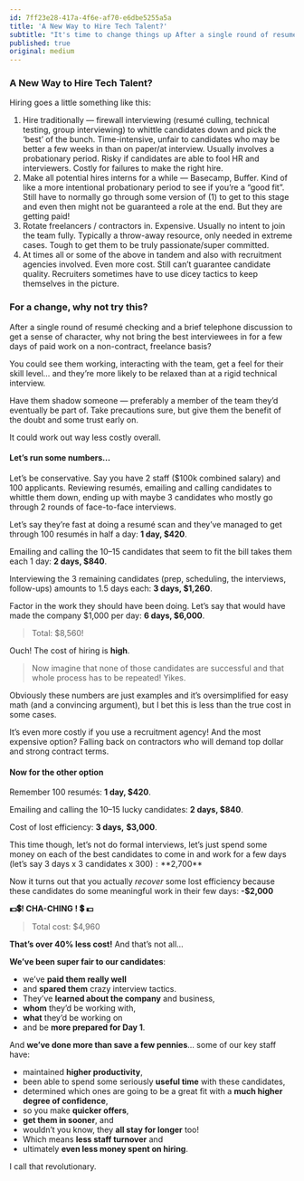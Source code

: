 ```yaml
---
id: 7ff23e28-417a-4f6e-af70-e6dbe5255a5a
title: 'A New Way to Hire Tech Talent?'
subtitle: "It's time to change things up After a single round of resumé checking and a brief telephone discussion to get a sense of character, why not bring the best interviewees in for a few days of paid work on a freelance basis?"
published: true
original: medium
---
```




### A New Way to Hire Tech Talent?

Hiring goes a little something like this:

1. Hire traditionally — firewall interviewing (resumé culling, technical testing, group interviewing) to whittle candidates down and pick the ‘best’ of the bunch. Time-intensive, unfair to candidates who may be better a few weeks in than on paper/at interview. Usually involves a probationary period. Risky if candidates are able to fool HR and interviewers. Costly for failures to make the right hire.
2. Make all potential hires interns for a while — Basecamp, Buffer. Kind of like a more intentional probationary period to see if you’re a “good fit”. Still have to normally go through some version of (1) to get to this stage and even then might not be guaranteed a role at the end. But they are getting paid!
3. Rotate freelancers / contractors in. Expensive. Usually no intent to join the team fully. Typically a throw-away resource, only needed in extreme cases. Tough to get them to be truly passionate/super committed.
4. At times all or some of the above in tandem and also with recruitment agencies involved. Even more cost. Still can’t guarantee candidate quality. Recruiters sometimes have to use dicey tactics to keep themselves in the picture.

### For a change, why not try this?

After a single round of resumé checking and a brief telephone discussion to get a sense of character, why not bring the best interviewees in for a few days of paid work on a non-contract, freelance basis?

You could see them working, interacting with the team, get a feel for their skill level… and they’re more likely to be relaxed than at a rigid technical interview.

Have them shadow someone — preferably a member of the team they’d eventually be part of. Take precautions sure, but give them the benefit of the doubt and some trust early on.

It could work out way less costly overall.

#### **Let’s run some numbers…**

Let’s be conservative. Say you have 2 staff ($100k combined salary) and 100 applicants. Reviewing resumés, emailing and calling candidates to whittle them down, ending up with maybe 3 candidates who mostly go through 2 rounds of face-to-face interviews.

Let’s say they’re fast at doing a resumé scan and they’ve managed to get through 100 resumés in half a day: **1 day, $420**.

Emailing and calling the 10–15 candidates that seem to fit the bill takes them each 1 day: **2 days, $840**.

Interviewing the 3 remaining candidates (prep, scheduling, the interviews, follow-ups) amounts to 1.5 days each: **3 days, $1,260**.

Factor in the work they should have been doing. Let’s say that would have made the company $1,000 per day: **6 days, $6,000**.

> Total: $8,560!

Ouch! The cost of hiring is **high**.

> Now imagine that none of those candidates are successful and that whole process has to be repeated! Yikes.

Obviously these numbers are just examples and it’s oversimplified for easy math (and a convincing argument), but I bet this is less than the true cost in some cases.

It’s even more costly if you use a recruitment agency! And the most expensive option? Falling back on contractors who will demand top dollar and strong contract terms.

#### Now for the other option

Remember 100 resumés: **1 day, $420**.

Emailing and calling the 10–15 lucky candidates: **2 days, $840**.

Cost of lost efficiency: **3 days,** **$3,000**.

This time though, let’s not do formal interviews, let’s just spend some money on each of the best candidates to come in and work for a few days (let’s say 3 days x 3 candidates x $300): **$2,700**

Now it turns out that you actually *recover* some lost efficiency because these candidates do some meaningful work in their few days: **-$2,000**

**💵💲! CHA-CHING ! 💲 💵**

> Total cost: $4,960

**That’s over 40% less cost!** And that’s not all…

**We’ve been super fair to our candidates**:

- we’ve **paid them really well**
- and **spared them** crazy interview tactics.
- They’ve **learned about the company** and business,
- **whom** they’d be working with,
- **what** they’d be working on
- and be **more prepared for Day 1**.

And **we’ve done more than save a few pennies**… some of our key staff have:

- maintained **higher productivity**,
- been able to spend some seriously **useful time** with these candidates,
- determined which ones are going to be a great fit with a **much higher degree of confidence**,
- so you make **quicker offers**,
- **get them in sooner**, and
- wouldn’t you know, they **all stay for longer** too!
- Which means **less staff turnover** and
- ultimately **even less money spent on hiring**.

I call that revolutionary.


